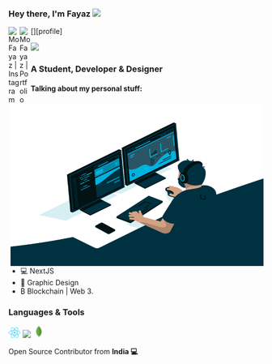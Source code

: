 ### Hey there, I'm  Fayaz <img src="https://media.giphy.com/media/hvRJCLFzcasrR4ia7z/giphy.gif" width="25px">


<!-- [<img align="left" alt="MoFayaz | Twitter" width=22px src="https://cdn.jsdelivr.net/npm/simple-icons@v3/icons/twitter.svg">][twitter] -->
<!-- [<img align="left" alt="MoFayaz | LinkedIn" width=22px src="https://cdn.jsdelivr.net/npm/simple-icons@v3/icons/linkedin.svg">][linkedin] -->
[<img align="left" alt="MoFayaz | Instagram" width=22px src="https://cdn.jsdelivr.net/npm/simple-icons@v3/icons/instagram.svg">][instagram]
<!-- [<img align="left" alt="MoFayaz | Medium" width=22px src="https://cdn.jsdelivr.net/npm/simple-icons@v3/icons/medium.svg">][medium] -->
[<img align="left" alt="MoFayaz | Portfolio" width=22px src="https://img.icons8.com/ios-filled/50/000000/portfolio.png">][profile]

![](https://visitor-badge.glitch.me/badge?page_id=MoFayaz.MoFayaz)

### A Student, Developer & Designer

<img align="right" alt="GIF" src="code.gif" width="500" height="320" />

#### Talking about my personal stuff:

- 💻 NextJS
- 📐 Graphic Design
- ₿ Blockchain | Web 3.

### Languages & Tools

<code><img width=24px src="https://raw.githubusercontent.com/MoFayaz/MoFayaz/main/.github/images/download%20(2).png"></code>
<code><img width=24px src="https://cdn.worldvectorlogo.com/logos/next-js.svg"></code>
<code><img width=24px src="https://raw.githubusercontent.com/MoFayaz/MoFayaz/main/.github/images/download.png"></code>


<!-- <summary>📝 My GitHub Stats</summary>
<br>

[![MoFayaz's github stats](https://github-readme-stats.vercel.app/api?username=MoFayaz&theme=gotham)](https://github.com/MoFayaz/github-readme-stats) -->



Open Source Contributor from <b>India<b> 💻

[twitter]: https://www.twitter.com/fayaz0_/
[linkedin]: https://www.linkedin.com/in/fayazm0/
[instagram]: https://www.instagram.com/fayaz0_/
<!-- [profile]: http://mofayazz.web.app -->
